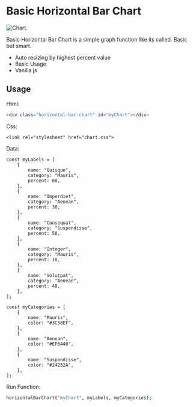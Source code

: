 # Basic Horizontal Bar Chart

![Chart.](http://yavuzyolbir.com/github/basic-horizontal-bar-chart.jpg "Horizontal Bar Chart")

Basic Horizontal Bar Chart is a simple graph function like its called.
Basic but smart. 


- Auto resizing by highest percent value
- Basic Usage
- Vanilla js

## Usage

Html:
```sh
<div class="horizontal-bar-chart" id="myChart"></div>
```

Css:
```
<link rel="stylesheet" href="chart.css">
```

Data:
```
const myLabels = [
    {
        name: "Quisque",
        category: "Mauris",
        percent: 60,
    },
    {
        name: "Imperdiet",
        category: "Aenean",
        percent: 30,
    },
    {
        name: "Consequat",
        category: "Suspendisse",
        percent: 50,
    },
    {
        name: "Integer",
        category: "Mauris",
        percent: 10,
    },
    {
        name: "Volutpat",
        category: "Aenean",
        percent: 40,
    },
];

const myCategories = [
    {
        name: "Mauris",
        color: "#3C58EF",
    },
    {
        name: "Aenean",
        color: "#EF6440",
    },
    {
        name: "Suspendisse",
        color: "#24252A",
    },
];
```

Run Function:
```sh
horizontalBarChart("myChart", myLabels, myCategories);
```
